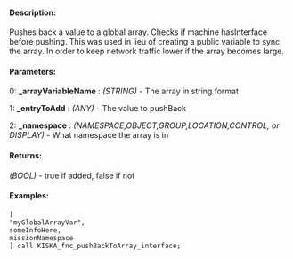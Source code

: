 #### Description:
Pushes back a value to a global array. Checks if machine hasInterface before pushing. This was used in lieu of creating a public variable to sync the array. In order to keep network traffic lower if the array becomes large.

#### Parameters:
0: **_arrayVariableName** : *(STRING)* - The array in string format

1: **_entryToAdd** : *(ANY)* - The value to pushBack

2: **_namespace** : *(NAMESPACE,OBJECT,GROUP,LOCATION,CONTROL, or DISPLAY)* - What namespace the array is in

#### Returns:
*(BOOL)* - true if added, false if not

#### Examples:
```sqf
[
"myGlobalArrayVar",
someInfoHere,
missionNamespace
] call KISKA_fnc_pushBackToArray_interface;
```

